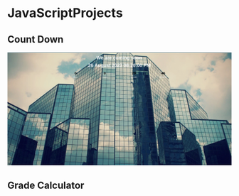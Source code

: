 # JavaScriptProjects

## Count Down
<img src="https://github.com/Sandeep-coder-app/JavaScriptProjects/blob/main/Count%20Down/Screenshot%20from%202023-08-26%2019-50-25.png" width=800/>

## Grade Calculator
<img src="" width=800/>

